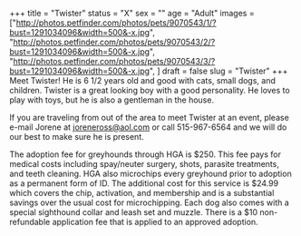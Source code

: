 +++
title = "Twister"
status = "X"
sex = ""
age = "Adult"
images = ["http://photos.petfinder.com/photos/pets/9070543/1/?bust=1291034096&width=500&-x.jpg",
"http://photos.petfinder.com/photos/pets/9070543/2/?bust=1291034096&width=500&-x.jpg",
"http://photos.petfinder.com/photos/pets/9070543/3/?bust=1291034096&width=500&-x.jpg",
]
draft = false
slug = "Twister"
+++
Meet Twister!  He is 6 1/2 years old and good with cats, small dogs, and children. Twister is a great looking boy with a good personality. He loves to play with toys, but he is also a gentleman in the house. 


  If you are traveling from out of the area to meet Twister at an event, please e-mail Jorene at joreneross@aol.com or call 515-967-6564 and we will do our best to make sure he is present.

The adoption fee for greyhounds through HGA is $250. This fee pays for medical costs including spay/neuter surgery, shots, parasite treatments, and teeth cleaning.  HGA also microchips every greyhound prior to adoption as a permanent form of ID.  The additional cost for this service is $24.99 which covers the chip, activation, and membership and is a substantial savings over the usual cost for microchipping.  Each dog also comes with a special sighthound collar and leash set and muzzle. There is a $10 non-refundable application fee that is applied to an approved adoption.
